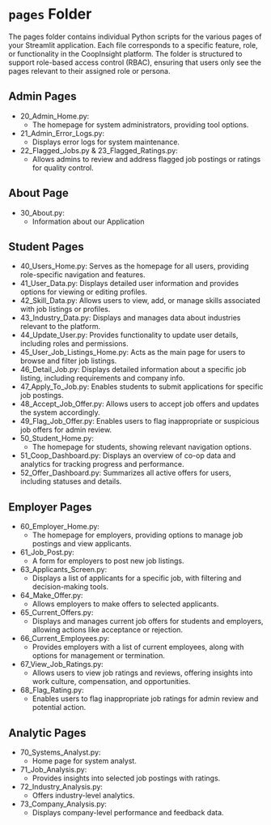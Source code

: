 # `pages` Folder

The pages folder contains individual Python scripts for the various pages of your Streamlit application. Each file corresponds to a specific feature, role, or functionality in the CoopInsight platform. The folder is structured to support role-based access control (RBAC), ensuring that users only see the pages relevant to their assigned role or persona.

## Admin Pages 
- 20_Admin_Home.py: 
    - The homepage for system administrators, providing tool options.
- 21_Admin_Error_Logs.py: 
    - Displays error logs for system maintenance.
- 22_Flagged_Jobs.py & 23_Flagged_Ratings.py: 
    - Allows admins to review and address flagged job postings or ratings for quality control.

## About Page
- 30_About.py:
    - Information about our Application

## Student Pages
- 40_Users_Home.py: Serves as the homepage for all users, providing role-specific navigation and features.
- 41_User_Data.py: Displays detailed user information and provides options for viewing or editing profiles.
- 42_Skill_Data.py: Allows users to view, add, or manage skills associated with job listings or profiles.
- 43_Industry_Data.py: Displays and manages data about industries relevant to the platform.
- 44_Update_User.py: Provides functionality to update user details, including roles and permissions.
- 45_User_Job_Listings_Home.py: Acts as the main page for users to browse and filter job listings.
- 46_Detail_Job.py: Displays detailed information about a specific job listing, including requirements and company info.
- 47_Apply_To_Job.py: Enables students to submit applications for specific job postings.
- 48_Accept_Job_Offer.py: Allows users to accept job offers and updates the system accordingly.
- 49_Flag_Job_Offer.py: Enables users to flag inappropriate or suspicious job offers for admin review.
- 50_Student_Home.py: 
    - The homepage for students, showing relevant navigation options.
- 51_Coop_Dashboard.py: Displays an overview of co-op data and analytics for tracking progress and performance.
- 52_Offer_Dashboard.py: Summarizes all active offers for users, including statuses and details.

## Employer Pages
- 60_Employer_Home.py: 
    - The homepage for employers, providing options to manage job postings and view applicants.
- 61_Job_Post.py: 
    - A form for employers to post new job listings.
- 63_Applicants_Screen.py: 
    - Displays a list of applicants for a specific job, with filtering and decision-making tools.
- 64_Make_Offer.py: 
    - Allows employers to make offers to selected applicants.
- 65_Current_Offers.py: 
    - Displays and manages current job offers for students and employers, allowing actions like acceptance or rejection.
- 66_Current_Employees.py: 
    - Provides employers with a list of current employees, along with options for management or termination.
- 67_View_Job_Ratings.py: 
    - Allows users to view job ratings and reviews, offering insights into work culture, compensation, and opportunities.
- 68_Flag_Rating.py: 
    - Enables users to flag inappropriate job ratings for admin review and potential action.

## Analytic Pages 
- 70_Systems_Analyst.py: 
    - Home page for system analyst.
- 71_Job_Analysis.py: 
    - Provides insights into selected job postings with ratings.
- 72_Industry_Analysis.py: 
    - Offers industry-level analytics.
- 73_Company_Analysis.py: 
    - Displays company-level performance and feedback data.
